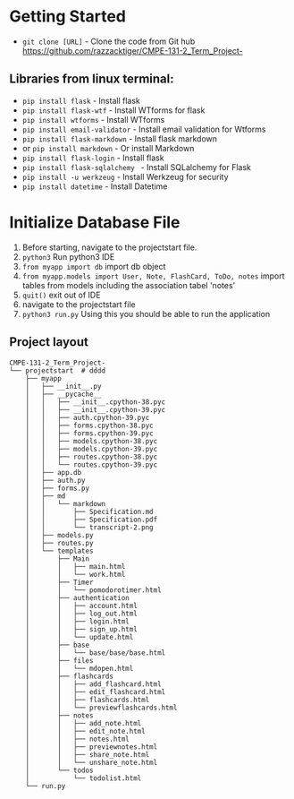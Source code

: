 # Getting Started

* `git clone [URL]` - Clone the code from Git hub https://github.com/razzacktiger/CMPE-131-2_Term_Project-
## Libraries from linux terminal:
* `pip install flask` - Install flask 
* `pip install flask-wtf` - Install WTforms for flask
* `pip install wtforms` - Install WTforms
* `pip install email-validator` - Install email validation for Wtforms
* `pip install flask-markdown` - Install flask markdown
*  or `pip install markdown`  - Or install Markdown
* `pip install flask-login` - Install flask
* `pip install flask-sqlalchemy ` - Install SQLalchemy for Flask
* `pip install -u werkzeug` - Install Werkzeug for security
* `pip install datetime` - Install Datetime

# Initialize Database File
1. Before starting, navigate to the projectstart file.
1. `python3` Run python3 IDE 
1. `from myapp import db` import db object
1. `from myapp.models import User, Note, FlashCard, ToDo, notes` import tables from models including the association tabel 'notes'
1. `quit()` exit out of IDE 
1. navigate to the projectstart file
1. `python3 run.py` Using this you should be able to run the application
## Project layout

```
CMPE-131-2_Term_Project-
└── projectstart  # dddd
    ├── myapp
    │   ├── __init__.py
    │   ├── __pycache__
    │   │   ├── __init__.cpython-38.pyc
    │   │   ├── __init__.cpython-39.pyc
    │   │   ├── auth.cpython-39.pyc
    │   │   ├── forms.cpython-38.pyc
    │   │   ├── forms.cpython-39.pyc
    │   │   ├── models.cpython-38.pyc
    │   │   ├── models.cpython-39.pyc
    │   │   ├── routes.cpython-38.pyc
    │   │   └── routes.cpython-39.pyc
    │   ├── app.db
    │   ├── auth.py
    │   ├── forms.py
    │   ├── md
    │   │   └── markdown
    │   │       ├── Specification.md
    │   │       ├── Specification.pdf
    │   │       └── transcript-2.png
    │   ├── models.py
    │   ├── routes.py
    │   └── templates
    │       ├── Main
    │       │   ├── main.html
    │       │   └── work.html
    │       ├── Timer
    │       │   └── pomodorotimer.html
    │       ├── authentication
    │       │   ├── account.html
    │       │   ├── log_out.html
    │       │   ├── login.html
    │       │   ├── sign_up.html
    │       │   └── update.html
    │       ├── base
    │       │   └── base/base/base.html
    │       ├── files
    │       │   └── mdopen.html
    │       ├── flashcards
    │       │   ├── add_flashcard.html
    │       │   ├── edit_flashcard.html
    │       │   ├── flashcards.html
    │       │   └── previewflashcards.html
    │       ├── notes
    │       │   ├── add_note.html
    │       │   ├── edit_note.html
    │       │   ├── notes.html
    │       │   ├── previewnotes.html
    │       │   ├── share_note.html
    │       │   └── unshare_note.html
    │       └── todos
    │           └── todolist.html
    └── run.py 
```
